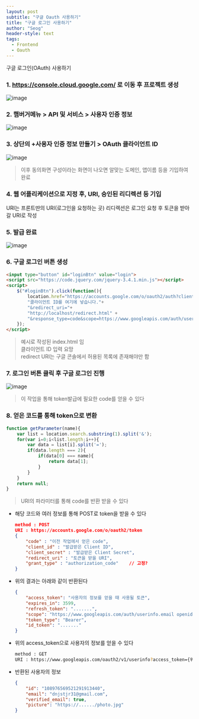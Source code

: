 ```yaml
---
layout: post
subtitle: "구글 Oauth 사용하기"
title: "구글 로그인 사용하기"
author: "Seog"
header-style: text
tags: 
  - Frontend
  - Oauth
---
```


구글 로그인(OAuth) 사용하기

### 1. <a href="https://console.cloud.google.com/" target="_blank">https://console.cloud.google.com/</a> 로 이동 후 프로젝트 생성

![image](https://user-images.githubusercontent.com/77267603/108161443-66ad4d80-712e-11eb-8634-6071838cfea6.png)



### 2. 햄버거메뉴 > API 및 서비스 > 사용자 인증 정보

![image](https://user-images.githubusercontent.com/77267603/108161504-8a709380-712e-11eb-86bb-cace03b1058c.png)



### 3. 상단의 +사용자 인증 정보 만들기 > OAuth 클라이언트 ID

![image](https://user-images.githubusercontent.com/77267603/111246564-d2a9a580-8649-11eb-868f-836e7d2e0156.png)


> 이후 동의화면 구성이라는 화면이 나오면 알맞는 도메인, 앱이름 등을 기입하여 완료




### 4. 웹 어플리케이션으로 지정 후, URI, 승인된 리디렉션 등 기입
URI는 프론트딴의 URI(로그인을 요청하는 곳)
리디렉션은 로그인 요청 후 토큰을 받아갈 URI로 작성




### 5. 발급 완료

![image](https://user-images.githubusercontent.com/77267603/108161616-be4bb900-712e-11eb-9ef7-f21894aabf6b.png)


### 6. 구글 로그인 버튼 생성

```html
<input type="button" id="loginBtn" value="login">
<script src="https://code.jquery.com/jquery-3.4.1.min.js"></script>
<script>
    $("#loginBtn").click(function(){
        location.href="https://accounts.google.com/o/oauth2/auth?client_id="+
        "클라이언트 ID를 여기에 넣습니다."+
        "&redirect_uri="+
        "http://localhost/redirect.html" +
        "&response_type=code&scope=https://www.googleapis.com/auth/userinfo.email&approval_prompt=force&access_type=offline";
    });
</script>
```
>예시로 작성된 index.html 임<br/>클라이언트 ID 입력 요망<br/>redirect URI는 구글 콘솔에서 허용된 목록에 존재해야만 함<br/>


### 7. 로그인 버튼 클릭 후 구글 로그인 진행

![image](https://user-images.githubusercontent.com/77267603/108161787-20a4b980-712f-11eb-83c8-ca26b24286cf.png)


> 이 작업을 통해 token발급에 필요한 code를 얻을 수 있다


### 8. 얻은 코드를 통해 token으로 변환

```javascript
function getParameter(name){
	var list = location.search.substring(1).split('&');
	for(var i=0;i<list.length;i++){
		var data = list[i].split('=');
		if(data.length === 2){
			if(data[0] === name){
				return data[1];
			}
		}
	}
	return null;
}
```

> URI의 파라미터를 통해 code를 반환 받을 수 있다

- 해당 코드와 여러 정보를 통해 POST로 token을 받을 수 있다

    ```json
    method : POST
    URI : https://accounts.google.com/o/oauth2/token
    {
        "code" : "이전 작업에서 얻은 code",
        "client_id" : "발급받은 Client ID",
        "client_secret" : "발급받은 Client Secret",
        "redirect_uri" : "토큰을 받을 URI",
        "grant_type" : "authorization_code"    // 고정?
    }
    ```


- 위의 결과는 아래와 같이 반환된다
    ```json
    {
        "access_token": "사용자의 정보를 얻을 때 사용될 토큰",
        "expires_in": 3599,
        "refresh_token": ".......",
        "scope": "https://www.googleapis.com/auth/userinfo.email openid",
        "token_type": "Bearer",
        "id_token": "......."
    }
    ```


- 위의 access_token으로 사용자의 정보를 얻을 수 있다

    ```bash
    method : GET
    URI : https://www.googleapis.com/oauth2/v1/userinfo?access_token={위의 access_token}
    ```


- 반환된 사용자의 정보

    ```json
    {
        "id": "108976569521291913440",
        "email": "dnjstjr31@gmail.com",
        "verified_email": true,
        "picture": "https://....../photo.jpg"
    }
    ```



















